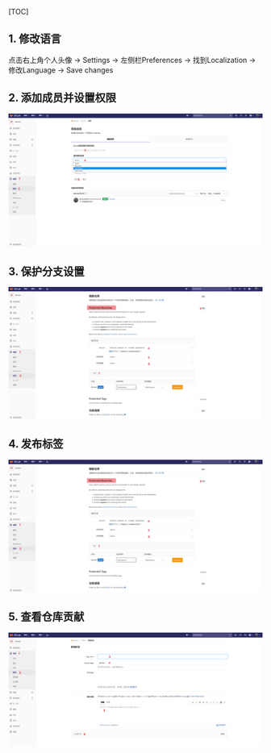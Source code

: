 [TOC]



## 1. 修改语言

点击右上角个人头像 -> Settings -> 左侧栏Preferences -> 找到Localization -> 修改Language -> Save changes

## 2. 添加成员并设置权限

![](./imgs/301.png)

## 3. 保护分支设置

![](./imgs/302.png)

## 4. 发布标签

![](./imgs/302.png)

## 5. 查看仓库贡献

![](./imgs/303.png)